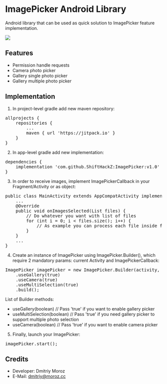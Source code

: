 # ImagePicker Android Library

Android library that can be used as quick solution to ImagePicker feature implementation.

[![](https://jitpack.io/v/ShiftHackZ/ImagePicker.svg)](https://jitpack.io/#ShiftHackZ/ImagePicker)

## Features
- Permission handle requests
- Camera photo picker
- Gallery single photo picker
- Gallery multiple photo picker

## Implementation

1. In project-level gradle add new maven repository:

<pre>
allprojects {
    repositories {
        ...
        maven { url 'https://jitpack.io' }
    }
}
</pre>

2. In app-level gradle add new implementation:

<pre>
dependencies {
    implementation 'com.github.ShiftHackZ:ImagePicker:v1.0'
}
</pre>

3. In order to receive images, implement ImagePickerCallback in your Fragment/Activity or as object:

<pre>
public class MainActivity extends AppCompatActivity implements ImagePickerCallback {
    ...
    @Override
    public void onImagesSelected(List<File> files) {
        // Do whatever you want with list of files
        for (int i = 0; i < files.size(); i++) {
            // As example you can process each file inside for-cycle
        }        
    }    
    ...
}
</pre>

4. Create an instance of ImagePicker using ImagePicker.Builder(), which require 2 mandatory params: current Activity and ImagePickerCallback:

<pre>
ImagePicker imagePicker = new ImagePicker.Builder(activity, callback)
    .useGallery(true)
    .useCamera(true)
    .useMultiSelection(true)
    .build();
</pre>

List of Builder methods:
- useGallery(boolean)           // Pass 'true' if you want to enable gallery picker
- useMultiSelection(boolean)    // Pass 'true' if you need gallery picker to support multiple photo selection
- useCamera(boolean)            // Pass 'true' if you want to enable camera picker

5. Finally, launch your ImagePicker:

<pre>
imagePicker.start();
</pre>

## Credits
- Developer: Dmitriy Moroz 
- E-Mail: dmitriy@moroz.cc

